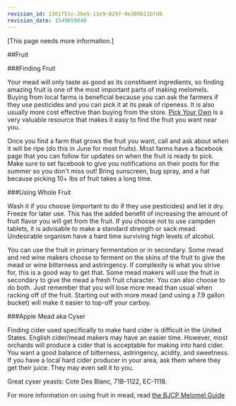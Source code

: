 ```yaml
---
revision_id: 1361f51c-2be5-11e9-8297-0e309b11bfd6
revision_date: 1549659848
---
```


[This page needs more information.]

##Fruit

###Finding Fruit

Your mead will only taste as good as its constituent ingredients, so finding amazing fruit is one of the most important parts of making melomels.  Buying from local farms is beneficial because you can ask the farmers if they use pesticides and you can pick it at its peak of ripeness.  It is also usually more cost effective than buying from the store.  [Pick Your Own](http://www.pickyourown.org/index.htm#states) is a very valuable resource that makes it easy to find the fruit you want near you.

Once you find a farm that grows the fruit you want, call and ask about when it will be ripe (do this in June for most fruits).  Most farms have a facebook page that you can follow for updates on when the fruit is ready to pick.  Make sure to set facebook to give you notifications on their posts for the summer so you don't miss out!  Bring sunscreen, bug spray, and a hat because picking 10+ lbs of fruit takes a long time.  

###Using Whole Fruit

Wash it if you choose (important to do if they use pesticides) and let it dry.  Freeze for later use.  This has the added benefit of increasing the amount of fruit flavor you will get from the fruit.  If you choose not to use campden tablets, it is advisable to make a standard strength or sack mead.  Undesirable organism have a hard time surviving high levels of alcohol.

You can use the fruit in primary fermentation or in secondary.  Some mead and red wine makers choose to ferment on the skins of the fruit to give the mead or wine bitterness and astringency.  If complexity is what you strive for, this is a good way to get that.  Some mead makers will use the fruit in secondary to give the mead a fresh fruit character.  You can also choose to do both.  Just remember that you will lose more mead than usual when racking off of the fruit.  Starting out with more mead (and using a 7.9 gallon bucket) will make it easier to top-off your carboy.

###Apple Mead aka Cyser

Finding cider used specifically to make hard cider is difficult in the United States.  English cider/mead makers may have an easier time.  However, most orchards will produce a cider that is acceptable for making into hard cider.  You want a good balance of bitterness, astringency, acidity, and sweetness.  If you have a local hard cider producer in your area, ask them where they get their juice.  They may even sell it to you.

Great cyser yeasts: Cote Des Blanc, 71B-1122, EC-1118.

For more information on using fruit in mead, read [the BJCP Melomel Guide](http://www.bjcp.org/mead/melomel.pdf)
